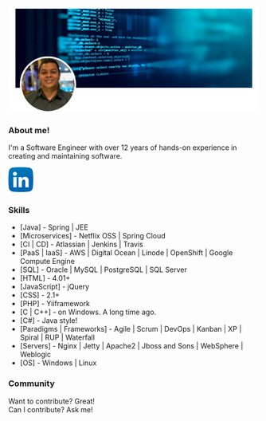 ![banner](https://raw.githubusercontent.com/joseosuna-engineer/joseosuna-engineer/master/assets/profile-banner.png)

### About me!

I'm a Software Engineer with over 12 years of hands-on experience in creating and maintaining software.

[![Linkedin](https://raw.githubusercontent.com/joseosuna-engineer/joseosuna-engineer/master/assets/linkedin.svg)](https://www.linkedin.com/in/joseosuna/)


### Skills

* [Java] - Spring | JEE
* [Microservices] - Netflix OSS | Spring Cloud
* [CI | CD] - Atlassian | Jenkins | Travis
* [PaaS | IaaS] - AWS | Digital Ocean | Linode | OpenShift | Google Compute Engine
* [SQL] - Oracle | MySQL | PostgreSQL | SQL Server
* [HTML] -  4.01+
* [JavaScript] - jQuery
* [CSS] - 2.1+
* [PHP] - Yiiframework
* [C | C++] - on Windows. A long time ago.
* [C#] - Java style!
* [Paradigms | Frameworks] - Agile | Scrum | DevOps | Kanban | XP | Spiral | RUP | Waterfall
* [Servers] - Nginx | Jetty | Apache2 | Jboss and Sons | WebSphere | Weblogic
* [OS] - Windows | Linux

### Community

Want to contribute? Great! <br />
Can I contribute? Ask me!
